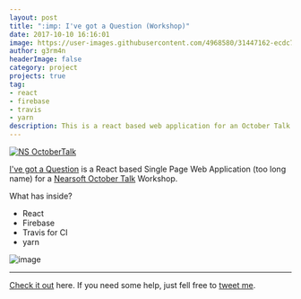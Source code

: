 ```yaml
---
layout: post
title: ":imp: I've got a Question (Workshop)"
date: 2017-10-10 16:16:01 
image: https://user-images.githubusercontent.com/4968580/31447162-ecdc7e82-ae66-11e7-87e8-326b8a824fc7.png
author: g3rm4n
headerImage: false
category: project
projects: true
tag:
- react
- firebase
- travis
- yarn
description: This is a react based web application for an October Talk Workshop.
---
```

[![NS OctoberTalk](https://user-images.githubusercontent.com/4968580/31447162-ecdc7e82-ae66-11e7-87e8-326b8a824fc7.png)](https://www.eventbrite.com/e/october-talks-2017-tickets-38736825889)

[I've got a Question](https://igq.g3rm4n.xyz) is a React based Single Page Web Application (too long name) for a [Nearsoft October Talk](https://www.eventbrite.com/e/october-talks-2017-tickets-38736825889) Workshop.

What has inside?

- React
- Firebase
- Travis for CI
- yarn

![image](https://user-images.githubusercontent.com/4968580/31805891-09155366-b52a-11e7-9991-728288e1f0fd.png)


---
[Check it out](https://github.com/ImaMonsta/lawdy-rebels) here.
If you need some help, just fell free to [tweet me](https://twitter.com/1m_g3rm4n).
